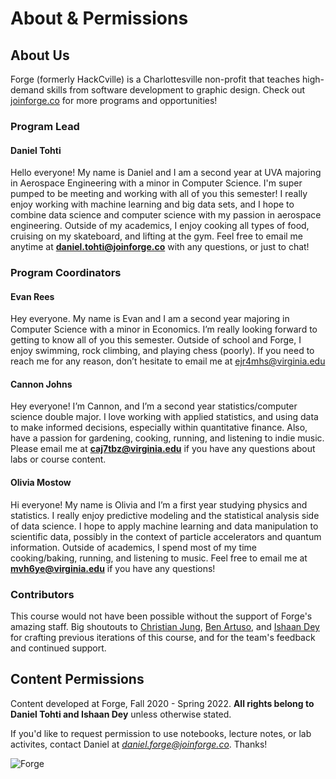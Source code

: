 # About & Permissions

## About Us
Forge (formerly HackCville) is a Charlottesville non-profit that teaches high-demand skills from software development to graphic design. Check out [joinforge.co](https://joinforge.co/) for more programs and opportunities!


### Program Lead
#### Daniel Tohti
Hello everyone! My name is Daniel and I am a second year at UVA majoring in Aerospace Engineering with a minor in Computer Science. I'm super pumped to be meeting and working with all of you this semester! I really enjoy working with machine learning and big data sets, and I hope to combine data science and computer science with my passion in aerospace engineering. Outside of my academics, I enjoy cooking all types of food, cruising on my skateboard, and lifting at the gym. Feel free to email me anytime at **daniel.tohti@joinforge.co** with any questions, or just to chat!

### Program Coordinators
#### Evan Rees
Hey everyone. My name is Evan and I am a second year majoring in Computer Science with a minor in Economics. I’m really looking forward to getting to know all of you this semester. Outside of school and Forge, I enjoy swimming, rock climbing, and playing chess (poorly). If you need to reach me for any reason, don’t hesitate to email me at ejr4mhs@virginia.edu

#### Cannon Johns
Hey everyone! I’m Cannon, and I’m a second year statistics/computer science double major. I love working with applied statistics, and using data to make informed decisions, especially within quantitative finance. Also, have a passion for gardening, cooking, running, and listening to indie music. Please email me at **caj7tbz@virginia.edu** if you have any questions about labs or course content.

#### Olivia Mostow
Hi everyone! My name is Olivia and I’m a first year studying physics and statistics. I really enjoy predictive modeling and the statistical analysis side of data science. I hope to apply machine learning and data manipulation to scientific data, possibly in the context of particle accelerators and quantum information. Outside of academics, I spend most of my time cooking/baking, running, and listening to music. Feel free to email me at **mvh6ye@virginia.edu** if you have any questions!

### Contributors
This course would not have been possible without the support of Forge's amazing staff. Big shoutouts to [Christian Jung](https://www.christianfjung.com/), [Ben Artuso](https://www.benartuso.com/index.html), and [Ishaan Dey](https://www.ishaandey.com) for crafting previous iterations of this course, and for the team's feedback and continued support. 

## Content Permissions
Content developed at Forge, Fall 2020 - Spring 2022. **All rights belong to Daniel Tohti and Ishaan Dey** unless otherwise stated.

If you'd like to request permission to use notebooks, lecture notes, or lab activites, contact Daniel at *daniel.forge@joinforge.co*. Thanks!

![Forge](../images/forge-coral-banner.png)